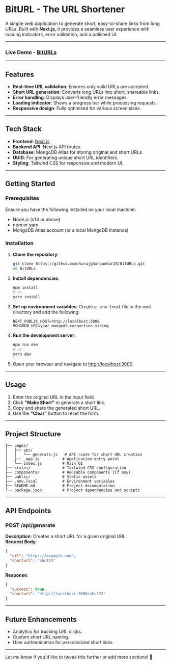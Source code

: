 # **BitURL - The URL Shortener**

A simple web application to generate short, easy-to-share links from long URLs. Built with **Next.js**, it provides a seamless user experience with loading indicators, error validation, and a polished UI.

---
### Live Demo - [BitURLs](https://biturls.vercel.app/)
---
## **Features**
- **Real-time URL validation**: Ensures only valid URLs are accepted.
- **Short URL generation**: Converts long URLs into short, shareable links.
- **Error handling**: Displays user-friendly error messages.
- **Loading indicator**: Shows a progress bar while processing requests.
- **Responsive design**: Fully optimized for various screen sizes.

---

## **Tech Stack**
- **Frontend**: [Next.js](https://nextjs.org/)
- **Backend API**: Next.js API routes.
- **Database**: MongoDB Atlas for storing original and short URLs.
- **UUID**: For generating unique short URL identifiers.
- **Styling**: Tailwind CSS for responsive and modern UI.

---

## **Getting Started**

### Prerequisites
Ensure you have the following installed on your local machine:
- Node.js (v14 or above)
- npm or yarn
- MongoDB Atlas account (or a local MongoDB instance)

### Installation
1. **Clone the repository**:
   ```bash
   git clone https://github.com/surajgharpankar28/BitURLs.git
   cd BitURLs
   ```

2. **Install dependencies**:
   ```bash
   npm install
   # or
   yarn install
   ```

3. **Set up environment variables**:
   Create a `.env.local` file in the root directory and add the following:
   ```env
   NEXT_PUBLIC_HOST=http://localhost:3000
   MONGODB_URI=your_mongodb_connection_string
   ```

4. **Run the development server**:
   ```bash
   npm run dev
   # or
   yarn dev
   ```

5. Open your browser and navigate to [http://localhost:3000](http://localhost:3000).

---

## **Usage**
1. Enter the original URL in the input field.
2. Click **"Make Short"** to generate a short link.
3. Copy and share the generated short URL.
4. Use the **"Clear"** button to reset the form.

---

## **Project Structure**
```
├── pages/
│   ├── api/
│   │   └── generate.js   # API route for short URL creation
│   ├── _app.js          # Application entry point
│   └── index.js         # Main UI
├── styles/              # Tailwind CSS configuration
├── components/          # Reusable components (if any)
├── public/              # Static assets
├── .env.local           # Environment variables
├── README.md            # Project documentation
└── package.json         # Project dependencies and scripts
```

---

## **API Endpoints**

### **POST /api/generate**
**Description**: Creates a short URL for a given original URL.  
**Request Body**:
```json
{
  "url": "https://example.com",
  "shorturl": "abc123"
}
```
**Response**:
```json
{
  "success": true,
  "shorturl": "http://localhost:3000/abc123"
}
```

---

## **Future Enhancements**
- Analytics for tracking URL clicks.
- Custom short URL naming.
- User authentication for personalized short links.


---

Let me know if you'd like to tweak this further or add more sections! 🚀